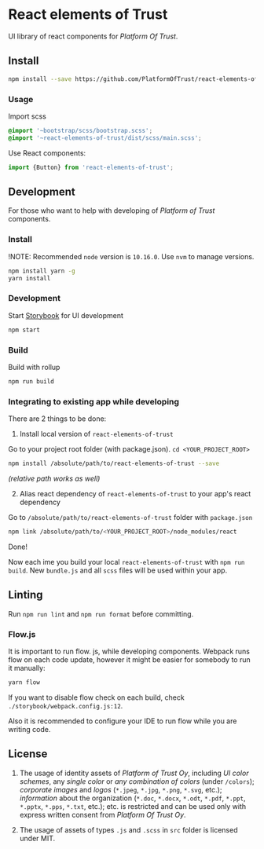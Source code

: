 # React elements of Trust

UI library of react components for *Platform Of Trust*.


## Install

```bash
npm install --save https://github.com/PlatformOfTrust/react-elements-of-trust react-bootstrap react   
```

### Usage

Import scss

```scss
@import '~bootstrap/scss/bootstrap.scss';
@import '~react-elements-of-trust/dist/scss/main.scss';
```

Use React components:

```js
import {Button} from 'react-elements-of-trust';
```


## Development

For those who want to help with developing of *Platform of Trust* components.

### Install

!NOTE: Recommended `node` version is `10.16.0`. Use `nvm` to manage versions.

```bash
npm install yarn -g
yarn install
```

### Development

Start [Storybook](https://storybook.js.org/) for UI development

```bash
npm start
```


### Build

Build with rollup

```bash
npm run build
```


### Integrating to existing app while developing

There are 2 things to be done:

1) Install local version of `react-elements-of-trust`

Go to your project root folder (with package.json). `cd <YOUR_PROJECT_ROOT>`

```bash
npm install /absolute/path/to/react-elements-of-trust --save
```

_(relative path works as well)_

2) Alias react dependency of `react-elements-of-trust` to your app's react dependency


Go to `/absolute/path/to/react-elements-of-trust` folder with `package.json`

```bash
npm link /absolute/path/to/<YOUR_PROJECT_ROOT>/node_modules/react
```

Done!

Now each ime you build your local `react-elements-of-trust` with `npm run build`. New `bundle.js` and all `scss` files will be used within your app.

## Linting

Run `npm run lint` and `npm run format` before committing.

### Flow.js

It is important to run flow. js, while developing components. Webpack runs flow on each code update, however it might be easier for somebody to run it manually:

```bash
yarn flow
```

If you want to disable flow check on each build, check `./storybook/webpack.config.js:12`.

Also it is recommended to configure your IDE to run flow while you are writing code.


## License

1. The usage of identity assets of *Platform of Trust Oy*, including *UI color schemes*, any *single color* or *any combination of colors* (under `/colors`);
*corporate images* and *logos* (`*.jpeg`, `*.jpg`, `*.png`, `*.svg`, etc.); *information* about the organization (`*.doc`, `*.docx`, `*.odt`, `*.pdf`, `*.ppt`, `*.pptx`, `*.pps`, `*.txt`, etc.); etc. is restricted and can be used only with express written consent from *Platform Of Trust Oy*.

2. The usage of assets of types `.js` and `.scss` in `src` folder is licensed under MIT.
